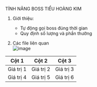 TÍNH NĂNG BOSS TIỂU HOÀNG KIM	
	
1. Giới thiệu:	
	- Tự động gọi boss đúng thời gian
	 - Quy định số lượng và phần thưởng
	
2. Các file liên quan	
![image](https://github.com/user-attachments/assets/3fde9e72-3e49-4966-a4c9-4811944e1420)

| Cột 1   | Cột 2   | Cột 3   |
|---------|---------|---------|
| Giá trị 1 | Giá trị 2 | Giá trị 3 |
| Giá trị 4 | Giá trị 5 | Giá trị 6 |
